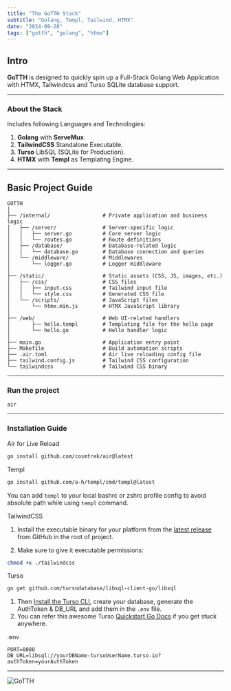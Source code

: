 ```yaml
---
title: "The GoTTH Stack"
subtitle: "Golang, Templ, Tailwind, HTMX"
date: "2024-09-28"
tags: ["gotth", "golang", "htmx"]
---
```


## Intro

**GoTTH** is designed to quickly spin up a Full-Stack Golang Web Application with HTMX, Tailwindcss and Turso SQLite database support.

---

### About the Stack

Includes following Languages and Technologies:

1. **Golang** with **ServeMux**.
2. **TailwindCSS** Standalone Executable.
3. **Turso** LibSQL (SQLite for Production).
4. **HTMX** with **Templ** as Templating Engine.

---

## Basic Project Guide

```
GOTTH
│
├── /internal/                 # Private application and business logic
│   ├── /server/               # Server-specific logic
│   │   ├── server.go          # Core server logic
│   │   └── routes.go          # Route definitions
│   ├── /database/             # Database-related logic
│   |   └── database.go        # Database connection and queries
│   └── /middleware/           # Middlewares
│       └── logger.go          # Logger middleware
│
├── /static/                   # Static assets (CSS, JS, images, etc.)
│   ├── /css/                  # CSS files
│   │   ├── input.css          # Tailwind input file
│   │   └── style.css          # Generated CSS file
│   └── /scripts/              # JavaScript files
│       └── htmx.min.js        # HTMX JavaScript library
│
├── /web/                      # Web UI-related handlers
│       ├── hello.templ        # Templating file for the hello page
│       └── hello.go           # Hello handler logic
│
├── main.go                    # Application entry point
├── Makefile                   # Build automation scripts
├── .air.toml                  # Air live reloading config file
├── tailwind.config.js         # Tailwind CSS configuration
└── tailwindcss                # Tailwind CSS binary
```

---

### Run the project

```
air
```

---

### Installation Guide

Air for Live Reload

```bash
go install github.com/cosmtrek/air@latest
```

Templ

```bash
go install github.com/a-h/templ/cmd/templ@latest
```

You can add `templ` to your local bashrc or zshrc profile config to avoid absolute path while using `templ` command.

TailwindCSS

1. Install the executable binary for your platform from the [latest release](https://github.com/tailwindlabs/tailwindcss/releases/latest) from GitHub in the root of project.

2. Make sure to give it executable permissions:

```bash
chmod +x ./tailwindcss
```

Turso

```bash
go get github.com/tursodatabase/libsql-client-go/libsql
```

1. Then [Install the Turso CLI](https://docs.turso.tech/quickstart), create your database, generate the AuthToken & DB_URL and add them in the `.env` file.
2. You can refer this awesome Turso [Quickstart Go Docs](https://docs.turso.tech/sdk/go/quickstart) if you get stuck anywhere.

.env

```
PORT=8080
DB_URL=libsql://yourDBName-tursoUserName.turso.io?authToken=yourAuthToken
```

---

![GoTTH](https://dev-to-uploads.s3.amazonaws.com/uploads/articles/edndu8wowbyxf81b5p5q.jpg)
